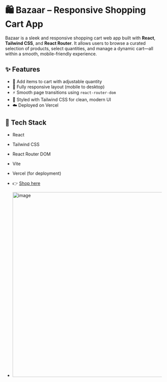 # 🛍️ Bazaar – Responsive Shopping Cart App

Bazaar is a sleek and responsive shopping cart web app built with **React**, **Tailwind CSS**, and **React Router**. It allows users to browse a curated selection of products, select quantities, and manage a dynamic cart—all within a smooth, mobile-friendly experience.

## ✨ Features
- 🛒 Add items to cart with adjustable quantity
- 📱 Fully responsive layout (mobile to desktop)
- ⚡ Smooth page transitions using `react-router-dom`
- 🎨 Styled with Tailwind CSS for clean, modern UI
- ☁️ Deployed on Vercel

## 🧰 Tech Stack
- React
- Tailwind CSS
- React Router DOM
- Vite
- Vercel (for deployment)
- 👉 [Shop here]((https://shopping-list-5bhfcl9ak-harbhullas-projects.vercel.app))

- <img width="954" height="594" alt="image" src="https://github.com/user-attachments/assets/933ab8a3-c052-49aa-9dc6-a68f1b610b53" />
